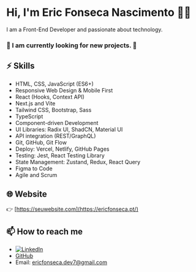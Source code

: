 # Hi, I'm Eric Fonseca Nascimento 👨‍💻

I am a Front-End Developer and passionate about technology.  
### 👀 I am currently looking for new projects. 👀

## ⚡ Skills

- HTML, CSS, JavaScript (ES6+)
- Responsive Web Design & Mobile First
- React (Hooks, Context API)
- Next.js and Vite
- Tailwind CSS, Bootstrap, Sass
- TypeScript
- Component-driven Development
- UI Libraries: Radix UI, ShadCN, Material UI
- API integration (REST/GraphQL)
- Git, GitHub, Git Flow
- Deploy: Vercel, Netlify, GitHub Pages
- Testing: Jest, React Testing Library
- State Management: Zustand, Redux, React Query
- Figma to Code
- Agile and Scrum

## 🌐 Website

👉 [https://seuwebsite.com](https://ericfonseca.pt/)

## 📫 How to reach me

- [![LinkedIn](https://img.shields.io/badge/LinkedIn-0077B5?style=for-the-badge&logo=linkedin&logoColor=white)](https://www.linkedin.com/in/eric-fonseca-17751a49/)
- [GitHub]((https://github.com/Eric-FN))
- Email: ericfonseca.dev7@gmail.com



